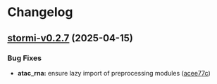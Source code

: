 # Changelog

## [stormi-v0.2.7](https://github.com/pinellolab/stormi/compare/stormi-v0.2.6...stormi-v0.2.7) (2025-04-15)

### Bug Fixes

* **atac_rna:** ensure lazy import of preprocessing modules ([acee77c](https://github.com/pinellolab/stormi/commit/acee77cdcf6c880a753d3fd141c4707037953b6f))
